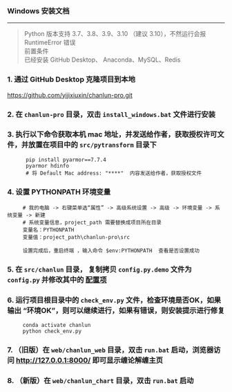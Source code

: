 ### Windows 安装文档

---

> Python 版本支持 3.7、3.8、3.9、3.10 （建议 3.10），不然运行会报 RuntimeError 错误  
> 前置条件  
> 已经安装 GitHub Desktop、 Anaconda、MySQL、Redis  

### 1. 通过 GitHub Desktop 克隆项目到本地

   https://github.com/yijixiuxin/chanlun-pro.git

### 2. 在 `chanlun-pro` 目录，双击 `install_windows.bat` 文件进行安装

### 3. 执行以下命令获取本机 mac 地址，并发送给作者，获取授权许可文件，并放置在项目中的 `src/pytransform` 目录下

          pip install pyarmor==7.7.4
          pyarmor hdinfo
          # 将 Default Mac address: "****"  内容发送给作者，获取授权文件

### 4. 设置 PYTHONPATH 环境变量

         # 我的电脑 -> 右键菜单选“属性” -> 高级系统设置 -> 高级 -> 环境变量 -> 系统变量 -> 新建
         # 系统变量信息，project_path 需要替换成项目所在目录
         变量名：PYTHONPATH
         变量值：project_path\chanlun-pro\src
         
         设置完成后，重启终端 ，输入命令 $env:PYTHONPATH  查看是否设置成功

### 5. 在 `src/chanlun` 目录， 复制拷贝 `config.py.demo` 文件为 `config.py` 并修改其中的 [配置项](配置文件说明.md)

### 6. 运行项目根目录中的 `check_env.py` 文件，检查环境是否OK，如果输出 “环境OK”，则可以继续进行，如果有错误，则安装提示进行修复

         conda activate chanlun
         python check_env.py

### 7. （旧版）在 `web/chanlun_web` 目录，双击  `run.bat` 启动，浏览器访问 http://127.0.0.1:8000/ 即可显示缠论解缠主页

### 8. （新版）在 `web/chanlun_chart` 目录，双击  `run.bat` 启动

    